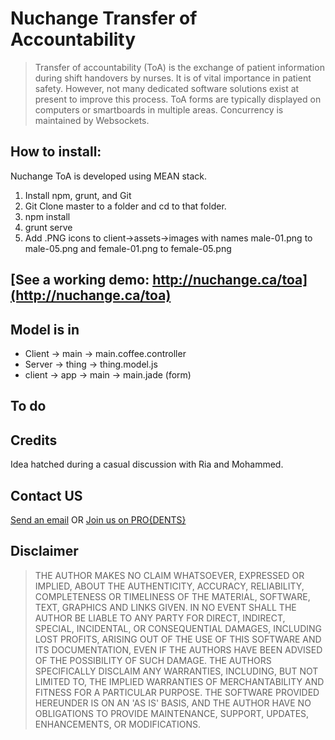 # Nuchange Transfer of Accountability

> Transfer of accountability (ToA) is the exchange of patient information during shift handovers by nurses. It is of vital importance in patient safety. However, not many dedicated software solutions exist at present to improve this process. ToA forms are typically displayed on computers or smartboards in multiple areas. Concurrency is maintained by Websockets. 

## How to install:
Nuchange ToA is developed using MEAN stack. 
1. Install npm, grunt, and Git
2. Git Clone master to a folder and cd to that folder.
3. npm install 
4. grunt serve
5. Add .PNG icons to client->assets->images with names male-01.png to male-05.png and female-01.png to female-05.png

## [See a working demo: http://nuchange.ca/toa](http://nuchange.ca/toa)

## Model is in 
- Client -> main -> main.coffee.controller
- Server -> thing -> thing.model.js
- client -> app -> main -> main.jade (form)

## To do

## Credits
Idea hatched during a casual discussion with Ria and Mohammed.

## Contact US
[Send an email](http://nuchange.ca/contact) OR [Join us on PRO{DENTS}](http://prodents.com)

## Disclaimer
> THE AUTHOR MAKES NO CLAIM WHATSOEVER, EXPRESSED OR IMPLIED, ABOUT THE AUTHENTICITY, ACCURACY, RELIABILITY, COMPLETENESS OR TIMELINESS OF THE MATERIAL, SOFTWARE, TEXT, GRAPHICS AND LINKS GIVEN. IN NO EVENT SHALL THE AUTHOR BE LIABLE TO ANY PARTY FOR DIRECT, INDIRECT, SPECIAL, INCIDENTAL, OR CONSEQUENTIAL DAMAGES, INCLUDING LOST PROFITS, ARISING OUT OF THE USE OF THIS SOFTWARE AND ITS DOCUMENTATION, EVEN IF THE AUTHORS HAVE BEEN ADVISED OF THE POSSIBILITY OF SUCH DAMAGE. THE AUTHORS SPECIFICALLY DISCLAIM ANY WARRANTIES, INCLUDING, BUT NOT LIMITED TO, THE IMPLIED WARRANTIES OF MERCHANTABILITY AND FITNESS FOR A PARTICULAR PURPOSE. THE SOFTWARE PROVIDED HEREUNDER IS ON AN 'AS IS' BASIS, AND THE AUTHOR HAVE NO OBLIGATIONS TO PROVIDE MAINTENANCE, SUPPORT, UPDATES, ENHANCEMENTS, OR MODIFICATIONS.